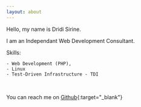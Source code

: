 ```yaml
---
layout: about
---
```


Hello, my name is Dridi Sirine.

I am an Independant Web Development Consultant.

Skills:

    - Web Development (PHP),
    - Linux
    - Test-Driven Infrastructure - TDI
    
<br /> 

You can reach me on [Github](http://github.com/sirine-dridi){:target="_blank"}

